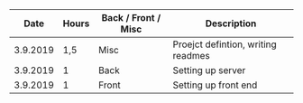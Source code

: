 |  Date  | Hours | Back / Front / Misc | Description | 
|-----|-----|-----|-----|
| 3.9.2019 |  1,5  | Misc  | Proejct defintion, writing readmes  | 
| 3.9.2019 |  1  | Back  | Setting up server  | 
| 3.9.2019 |  1  | Front  | Setting up front end | 



